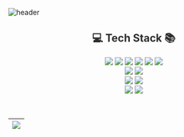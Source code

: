 
![header](https://capsule-render.vercel.app/api?type=soft&color=0:f7d0e8,50:eb7cae,100:d0729c&height=120&section=header&text=👋+Hi%2C+I'm+Hyewon.&fontSize=45&fontColor=FFFFFFFF&fontAlignY=50&animation=fadeIn)

<!-- [![Typing SVG](https://readme-typing-svg.herokuapp.com?font=Racing+Sans+One&size=40&duration=3500&pause=1000&color=6E6E6E&center=true&vCenter=true&width=800&height=50&lines=Hi+there%2C+I'm+Hyewon.👋)](https://git.io/typing-svg) -->
<!-- 2e2e2e -->
<h2 align="center" style="color:#2e2e2e">💻 Tech Stack 📚</h2>

<p align="center">
  <img src="https://img.shields.io/badge/html5-E34F26?style=flat-square&logo=html5&logoColor=white"> 
  <img src="https://img.shields.io/badge/css-1572B6?style=flat-square&logo=css3&logoColor=white"> 
  <img src="https://img.shields.io/badge/Vue.js-4FC08D?style=flat-square&logo=vuedotjs&logoColor=white"> 
  <img src="https://img.shields.io/badge/javascript-F7DF1E?style=flat-square&logo=javascript&logoColor=black">
  <img src="https://img.shields.io/badge/JQuery-0769AD?style=flat-square&logo=jquery&logoColor=white">
  <img src="https://img.shields.io/badge/Ajax-00758F?style=flat-square&logo=ajax&logoColor=white">
  <br>
  <img src="https://img.shields.io/badge/php-777BB4?style=flat-square&logo=php&logoColor=white"> 
  <img src="https://img.shields.io/badge/Java-007396?style=flat-square&logo=Java&logoColor=white"> 
  <br>
  <img src="https://img.shields.io/badge/apache-D22128?style=flat-square&logo=apache&logoColor=white">
  <img src="https://img.shields.io/badge/MariaDB-003545?style=flat-square&logo=MariaDB&logoColor=white"> 
  <br>
  <img src="https://img.shields.io/badge/Git-F05032?style=flat-square&logo=git&logoColor=white">
  <img src="https://img.shields.io/badge/GitHub-181717?style=flat-square&logo=github&logoColor=white">

</p>
<br>


 | <a href="https://github.com/hywnj/github-readme-stats"><img align="center" src="https://github-readme-stats.vercel.app/api/top-langs/?username=hywnj&layout=compact&theme=buefy&hide_border=true" /></a> |
| ------------- | 


